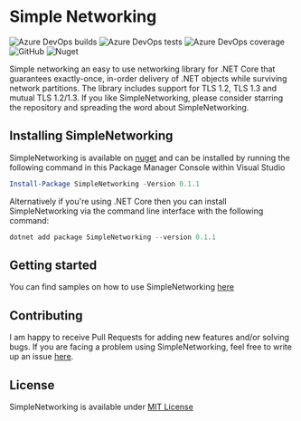 # Simple Networking

![Azure DevOps builds](https://img.shields.io/azure-devops/build/lalitadithya/3f21e28d-6bec-4451-adb0-3d3d4517ecc8/1)
![Azure DevOps tests](https://img.shields.io/azure-devops/tests/lalitadithya/simplenetworking/1)
![Azure DevOps coverage](https://img.shields.io/azure-devops/coverage/lalitadithya/simplenetworking/1)
![GitHub](https://img.shields.io/github/license/lalitadithya/simplenetworking)
![Nuget](https://img.shields.io/nuget/v/simplenetworking)

Simple networking an easy to use networking library for .NET Core that guarantees exactly-once, in-order delivery of .NET objects while surviving network partitions. The library includes support for TLS 1.2, TLS 1.3 and mutual TLS 1.2/1.3. If you like SimpleNetworking, please consider starring the repository and spreading the word about SimpleNetworking. 

## Installing SimpleNetworking

SimpleNetworking is available on [nuget](https://www.nuget.org/packages/SimpleNetworking/) and can be installed by running the following command in this Package Manager Console within Visual Studio

```powershell
Install-Package SimpleNetworking -Version 0.1.1
```

Alternatively if you're using .NET Core then you can install SimpleNetworking via the command line interface with the following command:

```powershell
dotnet add package SimpleNetworking --version 0.1.1
```

## Getting started

You can find samples on how to use SimpleNetworking [here](https://github.com/lalitadithya/SimpleNetworking/tree/master/samples)

## Contributing
I am happy to receive Pull Requests for adding new features and/or solving bugs. If you are facing a problem using SimpleNetworking, feel free to write up an issue [here](https://github.com/lalitadithya/SimpleNetworking/issues/new). 

## License

SimpleNetworking is available under [MIT License](https://github.com/lalitadithya/SimpleNetworking/blob/master/LICENSE)

